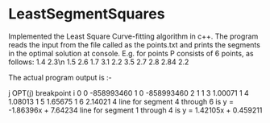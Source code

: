 # LeastSegmentSquares

Implemented the Least Square Curve-fitting algorithm in c++. The program reads the input from the file called as the points.txt
and prints the segments in the optimal solution at console.
E.g. for points P consists of 6 points, as follows:
1.4 2.3\n 
1.5 2.6 
1.7 3.1 
2.2 3.5 
2.7 2.8 
2.84 2.2

The actual program output is :-
                                 
 j OPT(j) breakpoint i
 0 0     -858993460 
 1 0     -858993460
 2 1      1
 3 1.00071 1 
 4 1.08013 1 
 5 1.65675 1 
 6 2.14021 4
 line for segment 4 through 6 is y = -1.86396x + 7.64234
 line for segment 1 through 4 is y = 1.42105x + 0.459211
